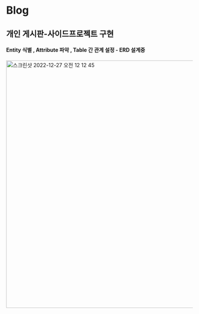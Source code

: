 # Blog
개인 게시판-사이드프로젝트 구현 
----------------------
#### Entity 식별 , Attribute 파악 , Table 간 관계 설정 - ERD 설계중 
<img width="666" alt="스크린샷 2022-12-27 오전 12 12 45" src="https://user-images.githubusercontent.com/66197538/209562519-a6ab16ef-a9e6-449b-bafe-5e385d0f6266.png">
